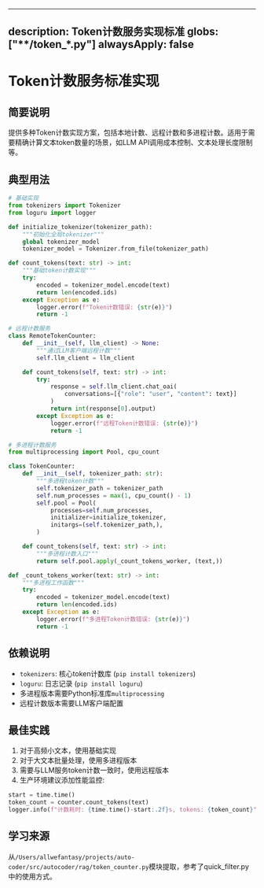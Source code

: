 
---
description: Token计数服务实现标准
globs: ["**/token_*.py"]
alwaysApply: false
---

# Token计数服务标准实现

## 简要说明
提供多种Token计数实现方案，包括本地计数、远程计数和多进程计数。适用于需要精确计算文本token数量的场景，如LLM API调用成本控制、文本处理长度限制等。

## 典型用法

```python
# 基础实现
from tokenizers import Tokenizer
from loguru import logger

def initialize_tokenizer(tokenizer_path):
    """初始化全局tokenizer"""
    global tokenizer_model    
    tokenizer_model = Tokenizer.from_file(tokenizer_path)

def count_tokens(text: str) -> int:       
    """基础token计数实现"""
    try:
        encoded = tokenizer_model.encode(text)
        return len(encoded.ids)
    except Exception as e:        
        logger.error(f"Token计数错误: {str(e)}")
        return -1

# 远程计数服务
class RemoteTokenCounter:
    def __init__(self, llm_client) -> None:
        """通过LLM客户端远程计数"""
        self.llm_client = llm_client

    def count_tokens(self, text: str) -> int:
        try:
            response = self.llm_client.chat_oai(
                conversations=[{"role": "user", "content": text}]
            )
            return int(response[0].output)
        except Exception as e:
            logger.error(f"远程Token计数错误: {str(e)}")
            return -1

# 多进程计数服务
from multiprocessing import Pool, cpu_count

class TokenCounter:
    def __init__(self, tokenizer_path: str):
        """多进程token计数"""
        self.tokenizer_path = tokenizer_path
        self.num_processes = max(1, cpu_count() - 1)
        self.pool = Pool(
            processes=self.num_processes,
            initializer=initialize_tokenizer,
            initargs=(self.tokenizer_path,),
        )

    def count_tokens(self, text: str) -> int:
        """多进程计数入口"""
        return self.pool.apply(_count_tokens_worker, (text,))

def _count_tokens_worker(text: str) -> int:
    """多进程工作函数"""
    try:
        encoded = tokenizer_model.encode(text)
        return len(encoded.ids)
    except Exception as e:
        logger.error(f"多进程Token计数错误: {str(e)}")
        return -1
```

## 依赖说明
- `tokenizers`: 核心token计数库 (`pip install tokenizers`)
- `loguru`: 日志记录 (`pip install loguru`)
- 多进程版本需要Python标准库`multiprocessing`
- 远程计数版本需要LLM客户端配置

## 最佳实践
1. 对于高频小文本，使用基础实现
2. 对于大文本批量处理，使用多进程版本
3. 需要与LLM服务token计数一致时，使用远程版本
4. 生产环境建议添加性能监控:
```python
start = time.time()
token_count = counter.count_tokens(text)
logger.info(f"计数耗时: {time.time()-start:.2f}s, tokens: {token_count}")
```

## 学习来源
从`/Users/allwefantasy/projects/auto-coder/src/autocoder/rag/token_counter.py`模块提取，参考了quick_filter.py中的使用方式。
